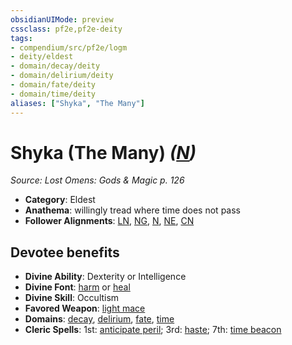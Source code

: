 ```yaml
---
obsidianUIMode: preview
cssclass: pf2e,pf2e-deity
tags:
- compendium/src/pf2e/logm
- deity/eldest
- domain/decay/deity
- domain/delirium/deity
- domain/fate/deity
- domain/time/deity
aliases: ["Shyka", "The Many"]
---
```

# Shyka (The Many) *([N](../../../Rules/traits/neutral-b1.md))*  
*Source: Lost Omens: Gods & Magic p. 126*  

- **Category**: Eldest
- **Anathema**: willingly tread where time does not pass
- **Follower Alignments**: [LN](../../../Rules/traits/lawful-neutral-b1.md), [NG](../../../Rules/traits/neutral-good-b1.md), [N](../../../Rules/traits/neutral-b1.md), [NE](../../../Rules/traits/neutral-evil-b1.md), [CN](../../../Rules/traits/chaotic-neutral-b1.md)

## Devotee benefits

- **Divine Ability**: Dexterity or Intelligence
- **Divine Font**: [harm](../../spells/harm.md) or [heal](../../spells/heal.md)
- **Divine Skill**: Occultism
- **Favored Weapon**: [light mace](../../equipment/items/light-mace.md)
- **Domains**: [decay](../domains.md#Decay), [delirium](../domains.md#Delirium), [fate](../domains.md#Fate), [time](../domains.md#Time)
- **Cleric Spells**: 1st: [anticipate peril](../../spells/anticipate-peril-logm.md); 3rd: [haste](../../spells/haste.md); 7th: [time beacon](../../spells/time-beacon-logm.md)